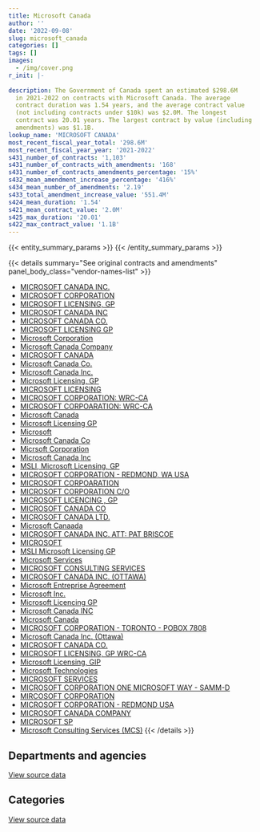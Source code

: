```yaml
---
title: Microsoft Canada
author: ''
date: '2022-09-08'
slug: microsoft_canada
categories: []
tags: []
images:
  - /img/cover.png
r_init: |-
  
description: The Government of Canada spent an estimated $298.6M
  in 2021-2022 on contracts with Microsoft Canada. The average
  contract duration was 1.54 years, and the average contract value
  (not including contracts under $10k) was $2.0M. The longest
  contract was 20.01 years. The largest contract by value (including
  amendments) was $1.1B.
lookup_name: 'MICROSOFT CANADA'
most_recent_fiscal_year_total: '298.6M'
most_recent_fiscal_year_year: '2021-2022'
s431_number_of_contracts: '1,103'
s431_number_of_contracts_with_amendments: '168'
s431_number_of_contracts_amendments_percentage: '15%'
s432_mean_amendment_increase_percentage: '416%'
s434_mean_number_of_amendments: '2.19'
s433_total_amendment_increase_value: '551.4M'
s424_mean_duration: '1.54'
s421_mean_contract_value: '2.0M'
s425_max_duration: '20.01'
s422_max_contract_value: '1.1B'
---
```


<script src="/rmarkdown-libs/htmlwidgets/htmlwidgets.js"></script>
<link href="/rmarkdown-libs/datatables-css/datatables-crosstalk.css" rel="stylesheet" />
<script src="/rmarkdown-libs/datatables-binding/datatables.js"></script>
<script src="/rmarkdown-libs/jquery/jquery-3.6.0.min.js"></script>
<link href="/rmarkdown-libs/dt-core-bootstrap/css/dataTables.bootstrap.min.css" rel="stylesheet" />
<link href="/rmarkdown-libs/dt-core-bootstrap/css/dataTables.bootstrap.extra.css" rel="stylesheet" />
<script src="/rmarkdown-libs/dt-core-bootstrap/js/jquery.dataTables.min.js"></script>
<script src="/rmarkdown-libs/dt-core-bootstrap/js/dataTables.bootstrap.min.js"></script>
<link href="/rmarkdown-libs/crosstalk/css/crosstalk.min.css" rel="stylesheet" />
<script src="/rmarkdown-libs/crosstalk/js/crosstalk.min.js"></script>
<script src="/rmarkdown-libs/htmlwidgets/htmlwidgets.js"></script>
<link href="/rmarkdown-libs/datatables-css/datatables-crosstalk.css" rel="stylesheet" />
<script src="/rmarkdown-libs/datatables-binding/datatables.js"></script>
<script src="/rmarkdown-libs/jquery/jquery-3.6.0.min.js"></script>
<link href="/rmarkdown-libs/dt-core-bootstrap/css/dataTables.bootstrap.min.css" rel="stylesheet" />
<link href="/rmarkdown-libs/dt-core-bootstrap/css/dataTables.bootstrap.extra.css" rel="stylesheet" />
<script src="/rmarkdown-libs/dt-core-bootstrap/js/jquery.dataTables.min.js"></script>
<script src="/rmarkdown-libs/dt-core-bootstrap/js/dataTables.bootstrap.min.js"></script>
<link href="/rmarkdown-libs/crosstalk/css/crosstalk.min.css" rel="stylesheet" />
<script src="/rmarkdown-libs/crosstalk/js/crosstalk.min.js"></script>

{{< entity_summary_params >}}
{{< /entity_summary_params >}}

{{< details summary="See original contracts and amendments" panel_body_class="vendor-names-list" >}}
- [MICROSOFT CANADA INC.](https://search.open.canada.ca/en/ct/?sort=contract_value_f%20desc&page=1&search_text=%22MICROSOFT%20CANADA%20INC.%22)
- [MICROSOFT CORPORATION](https://search.open.canada.ca/en/ct/?sort=contract_value_f%20desc&page=1&search_text=%22MICROSOFT%20CORPORATION%22)
- [MICROSOFT LICENSING, GP](https://search.open.canada.ca/en/ct/?sort=contract_value_f%20desc&page=1&search_text=%22MICROSOFT%20LICENSING%2c%20GP%22)
- [MICROSOFT CANADA INC](https://search.open.canada.ca/en/ct/?sort=contract_value_f%20desc&page=1&search_text=%22MICROSOFT%20CANADA%20INC%22)
- [MICROSOFT CANADA CO.](https://search.open.canada.ca/en/ct/?sort=contract_value_f%20desc&page=1&search_text=%22MICROSOFT%20CANADA%20CO.%22)
- [MICROSOFT LICENSING GP](https://search.open.canada.ca/en/ct/?sort=contract_value_f%20desc&page=1&search_text=%22MICROSOFT%20LICENSING%20GP%22)
- [Microsoft Corporation](https://search.open.canada.ca/en/ct/?sort=contract_value_f%20desc&page=1&search_text=%22Microsoft%20Corporation%22)
- [Microsoft Canada Company](https://search.open.canada.ca/en/ct/?sort=contract_value_f%20desc&page=1&search_text=%22Microsoft%20Canada%20Company%22)
- [MICROSOFT CANADA](https://search.open.canada.ca/en/ct/?sort=contract_value_f%20desc&page=1&search_text=%22MICROSOFT%20CANADA%22)
- [Microsoft Canada Co.](https://search.open.canada.ca/en/ct/?sort=contract_value_f%20desc&page=1&search_text=%22Microsoft%20Canada%20Co.%22)
- [Microsoft Canada Inc.](https://search.open.canada.ca/en/ct/?sort=contract_value_f%20desc&page=1&search_text=%22Microsoft%20Canada%20Inc.%22)
- [Microsoft Licensing, GP](https://search.open.canada.ca/en/ct/?sort=contract_value_f%20desc&page=1&search_text=%22Microsoft%20Licensing%2c%20GP%22)
- [MICROSOFT LICENSING](https://search.open.canada.ca/en/ct/?sort=contract_value_f%20desc&page=1&search_text=%22MICROSOFT%20LICENSING%22)
- [MICROSOFT CORPORATION: WRC-CA](https://search.open.canada.ca/en/ct/?sort=contract_value_f%20desc&page=1&search_text=%22MICROSOFT%20CORPORATION%3a%20WRC-CA%22)
- [MICROSOFT CORPOARATION: WRC-CA](https://search.open.canada.ca/en/ct/?sort=contract_value_f%20desc&page=1&search_text=%22MICROSOFT%20CORPOARATION%3a%20WRC-CA%22)
- [Microsoft Canada](https://search.open.canada.ca/en/ct/?sort=contract_value_f%20desc&page=1&search_text=%22Microsoft%20Canada%22)
- [Microsoft Licensing GP](https://search.open.canada.ca/en/ct/?sort=contract_value_f%20desc&page=1&search_text=%22Microsoft%20Licensing%20GP%22)
- [Microsoft](https://search.open.canada.ca/en/ct/?sort=contract_value_f%20desc&page=1&search_text=%22Microsoft%22)
- [Microsoft Canada Co](https://search.open.canada.ca/en/ct/?sort=contract_value_f%20desc&page=1&search_text=%22Microsoft%20Canada%20Co%22)
- [Micrsoft Corporation](https://search.open.canada.ca/en/ct/?sort=contract_value_f%20desc&page=1&search_text=%22Micrsoft%20Corporation%22)
- [Microsoft Canada Inc](https://search.open.canada.ca/en/ct/?sort=contract_value_f%20desc&page=1&search_text=%22Microsoft%20Canada%20Inc%22)
- [MSLI, Microsoft Licensing, GP](https://search.open.canada.ca/en/ct/?sort=contract_value_f%20desc&page=1&search_text=%22MSLI%2c%20Microsoft%20Licensing%2c%20GP%22)
- [MICROSOFT CORPORATION - REDMOND, WA USA](https://search.open.canada.ca/en/ct/?sort=contract_value_f%20desc&page=1&search_text=%22MICROSOFT%20CORPORATION%20-%20REDMOND%2c%20WA%20USA%22)
- [MICROSOFT CORPOARATION](https://search.open.canada.ca/en/ct/?sort=contract_value_f%20desc&page=1&search_text=%22MICROSOFT%20CORPOARATION%22)
- [MICROSOFT CORPORATION C/O](https://search.open.canada.ca/en/ct/?sort=contract_value_f%20desc&page=1&search_text=%22MICROSOFT%20CORPORATION%20C%2fO%22)
- [MICROSOFT LICENCING , GP](https://search.open.canada.ca/en/ct/?sort=contract_value_f%20desc&page=1&search_text=%22MICROSOFT%20LICENCING%20%2c%20GP%22)
- [MICROSOFT CANADA CO](https://search.open.canada.ca/en/ct/?sort=contract_value_f%20desc&page=1&search_text=%22MICROSOFT%20CANADA%20CO%22)
- [MICROSOFT CANADA LTD.](https://search.open.canada.ca/en/ct/?sort=contract_value_f%20desc&page=1&search_text=%22MICROSOFT%20CANADA%20LTD.%22)
- [Microsoft Canaada](https://search.open.canada.ca/en/ct/?sort=contract_value_f%20desc&page=1&search_text=%22Microsoft%20Canaada%22)
- [MICROSOFT CANADA INC. ATT: PAT BRISCOE](https://search.open.canada.ca/en/ct/?sort=contract_value_f%20desc&page=1&search_text=%22MICROSOFT%20CANADA%20INC.%20ATT%3a%20PAT%20BRISCOE%22)
- [MICROSOFT](https://search.open.canada.ca/en/ct/?sort=contract_value_f%20desc&page=1&search_text=%22MICROSOFT%22)
- [MSLI Microsoft Licensing GP](https://search.open.canada.ca/en/ct/?sort=contract_value_f%20desc&page=1&search_text=%22MSLI%20%20Microsoft%20Licensing%20%20GP%22)
- [Microsoft Services](https://search.open.canada.ca/en/ct/?sort=contract_value_f%20desc&page=1&search_text=%22Microsoft%20Services%22)
- [MICROSOFT CONSULTING SERVICES](https://search.open.canada.ca/en/ct/?sort=contract_value_f%20desc&page=1&search_text=%22MICROSOFT%20CONSULTING%20SERVICES%22)
- [MICROSOFT CANADA INC. (OTTAWA)](https://search.open.canada.ca/en/ct/?sort=contract_value_f%20desc&page=1&search_text=%22MICROSOFT%20CANADA%20INC.%20%28OTTAWA%29%22)
- [Microsoft Entreprise Agreement](https://search.open.canada.ca/en/ct/?sort=contract_value_f%20desc&page=1&search_text=%22Microsoft%20Entreprise%20Agreement%22)
- [Microsoft Inc.](https://search.open.canada.ca/en/ct/?sort=contract_value_f%20desc&page=1&search_text=%22Microsoft%20Inc.%22)
- [Microsoft Licencing GP](https://search.open.canada.ca/en/ct/?sort=contract_value_f%20desc&page=1&search_text=%22Microsoft%20Licencing%20GP%22)
- [Microsoft Canada INC](https://search.open.canada.ca/en/ct/?sort=contract_value_f%20desc&page=1&search_text=%22Microsoft%20Canada%20INC%22)
- [Microsoft Canada](https://search.open.canada.ca/en/ct/?sort=contract_value_f%20desc&page=1&search_text=%22Microsoft%20%20Canada%22)
- [MICROSOFT CORPORATION - TORONTO - POBOX 7808](https://search.open.canada.ca/en/ct/?sort=contract_value_f%20desc&page=1&search_text=%22MICROSOFT%20CORPORATION%20-%20TORONTO%20-%20POBOX%207808%22)
- [Microsoft Canada Inc. (Ottawa)](https://search.open.canada.ca/en/ct/?sort=contract_value_f%20desc&page=1&search_text=%22Microsoft%20Canada%20Inc.%20%28Ottawa%29%22)
- [MICROSOFT CANADA CO.](https://search.open.canada.ca/en/ct/?sort=contract_value_f%20desc&page=1&search_text=%22MICROSOFT%20CANADA%20%20CO.%22)
- [MICROSOFT LICENSING, GP WRC-CA](https://search.open.canada.ca/en/ct/?sort=contract_value_f%20desc&page=1&search_text=%22MICROSOFT%20LICENSING%2c%20GP%20WRC-CA%22)
- [Microsoft Licensing, GIP](https://search.open.canada.ca/en/ct/?sort=contract_value_f%20desc&page=1&search_text=%22Microsoft%20Licensing%2c%20GIP%22)
- [Microsoft Technologies](https://search.open.canada.ca/en/ct/?sort=contract_value_f%20desc&page=1&search_text=%22Microsoft%20Technologies%22)
- [MICROSOFT SERVICES](https://search.open.canada.ca/en/ct/?sort=contract_value_f%20desc&page=1&search_text=%22MICROSOFT%20SERVICES%22)
- [MICROSOFT CORPORATION ONE MICROSOFT WAY - SAMM-D](https://search.open.canada.ca/en/ct/?sort=contract_value_f%20desc&page=1&search_text=%22MICROSOFT%20CORPORATION%20ONE%20MICROSOFT%20WAY%20-%20SAMM-D%22)
- [MIRCOSOFT CORPORATION](https://search.open.canada.ca/en/ct/?sort=contract_value_f%20desc&page=1&search_text=%22MIRCOSOFT%20CORPORATION%22)
- [MICROSOFT CORPORATION - REDMOND USA](https://search.open.canada.ca/en/ct/?sort=contract_value_f%20desc&page=1&search_text=%22MICROSOFT%20CORPORATION%20-%20REDMOND%20USA%22)
- [MICROSOFT CANADA COMPANY](https://search.open.canada.ca/en/ct/?sort=contract_value_f%20desc&page=1&search_text=%22MICROSOFT%20CANADA%20COMPANY%22)
- [MICROSOFT SP](https://search.open.canada.ca/en/ct/?sort=contract_value_f%20desc&page=1&search_text=%22MICROSOFT%20SP%22)
- [Microsoft Consulting Services (MCS)](https://search.open.canada.ca/en/ct/?sort=contract_value_f%20desc&page=1&search_text=%22Microsoft%20Consulting%20Services%20%28MCS%29%22)
{{< /details >}}

## Departments and agencies

<div id="htmlwidget-1" style="width:100%;height:auto;" class="datatables html-widget"></div>
<script type="application/json" data-for="htmlwidget-1">{"x":{"style":"bootstrap","filter":"none","vertical":false,"data":[["<a href=\"/departments/aafc-aac/\">Agriculture and Agri-Food Canada<\/a>","<a href=\"/departments/aandc-aadnc/\">Crown-Indigenous Relations and Northern Affairs Canada<\/a>","<a href=\"/departments/acoa-apeca/\">Atlantic Canada Opportunities Agency<\/a>","<a href=\"/departments/atssc-scdata/\">Administrative Tribunals Support Service of Canada<\/a>","<a href=\"/departments/cas-satj/\">Courts Administration Service<\/a>","<a href=\"/departments/cbsa-asfc/\">Canada Border Services Agency<\/a>","<a href=\"/departments/ced-dec/\">Canada Economic Development for Quebec Regions<\/a>","<a href=\"/departments/cer-rec/\">Canada Energy Regulator<\/a>","<a href=\"/departments/cfia-acia/\">Canadian Food Inspection Agency<\/a>","<a href=\"/departments/cgc-ccg/\">Canadian Grain Commission<\/a>","<a href=\"/departments/chrc-ccdp/\">Canadian Human Rights Commission<\/a>","<a href=\"/departments/cic/\">Immigration, Refugees and Citizenship Canada<\/a>","<a href=\"/departments/cihr-irsc/\">Canadian Institutes of Health Research<\/a>","<a href=\"/departments/cnsc-ccsn/\">Canadian Nuclear Safety Commission<\/a>","<a href=\"/departments/cpc-cpp/\">Civilian Review and Complaints Commission for the RCMP<\/a>","<a href=\"/departments/cra-arc/\">Canada Revenue Agency<\/a>","<a href=\"/departments/crtc/\">Canadian Radio-television and Telecommunications Commission<\/a>","<a href=\"/departments/csa-asc/\">Canadian Space Agency<\/a>","<a href=\"/departments/csc-scc/\">Correctional Service of Canada<\/a>","<a href=\"/departments/csps-efpc/\">Canada School of Public Service<\/a>","<a href=\"/departments/cta-otc/\">Canadian Transportation Agency<\/a>","<a href=\"/departments/dfatd-maecd/\">Global Affairs Canada<\/a>","<a href=\"/departments/dfo-mpo/\">Fisheries and Oceans Canada<\/a>","<a href=\"/departments/dnd-mdn/\">National Defence<\/a>","<a href=\"/departments/ec/\">Environment and Climate Change Canada<\/a>","<a href=\"/departments/elections/\">Elections Canada<\/a>","<a href=\"/departments/esdc-edsc/\">Employment and Social Development Canada<\/a>","<a href=\"/departments/fcac-acfc/\">Financial Consumer Agency of Canada<\/a>","<a href=\"/departments/fin/\">Department of Finance Canada<\/a>","<a href=\"/departments/fintrac-canafe/\">Financial Transactions and Reports Analysis Centre of Canada<\/a>","<a href=\"/departments/fja-cmf/\">Office of the Commissioner for Federal Judicial Affairs Canada<\/a>","<a href=\"/departments/hc-sc/\">Health Canada<\/a>","<a href=\"/departments/iaac-aeic/\">Impact Assessment Agency of Canada<\/a>","<a href=\"/departments/ic/\">Innovation, Science and Economic Development Canada<\/a>","<a href=\"/departments/iic-iac/\">Invest in Canada<\/a>","<a href=\"/departments/ijc-cmi/\">International Joint Commission<\/a>","<a href=\"/departments/infc/\">Infrastructure Canada<\/a>","<a href=\"/departments/irb-cisr/\">Immigration and Refugee Board of Canada<\/a>","<a href=\"/departments/isc-sac/\">Indigenous Services Canada<\/a>","<a href=\"/departments/jus/\">Department of Justice Canada<\/a>","<a href=\"/departments/lac-bac/\">Library and Archives Canada<\/a>","<a href=\"/departments/mgerc-ceegm/\">Military Grievances External Review Committee<\/a>","<a href=\"/departments/nfb-onf/\">National Film Board<\/a>","<a href=\"/departments/nrc-cnrc/\">National Research Council Canada<\/a>","<a href=\"/departments/nrcan-rncan/\">Natural Resources Canada<\/a>","<a href=\"/departments/nserc-crsng/\">Natural Sciences and Engineering Research Council of Canada<\/a>","<a href=\"/departments/oag-bvg/\">Office of the Auditor General of Canada<\/a>","<a href=\"/departments/ocl-cal/\">Office of the Commissioner of Lobbying of Canada<\/a>","<a href=\"/departments/ocol-clo/\">Office of the Commissioner of Official Languages<\/a>","<a href=\"/departments/oic-ci/\">Office of the Information Commissioner of Canada<\/a>","<a href=\"/departments/opc-cpvp/\">Office of the Privacy Commissioner of Canada<\/a>","<a href=\"/departments/osfi-bsif/\">Office of the Superintendent of Financial Institutions Canada<\/a>","<a href=\"/departments/osgg-bsgg/\">Office of the Secretary to the Governor General<\/a>","<a href=\"/departments/pc/\">Parks Canada<\/a>","<a href=\"/departments/pch/\">Canadian Heritage<\/a>","<a href=\"/departments/pco-bcp/\">Privy Council Office<\/a>","<a href=\"/departments/phac-aspc/\">Public Health Agency of Canada<\/a>","<a href=\"/departments/ps-sp/\">Public Safety Canada<\/a>","<a href=\"/departments/psc-cfp/\">Public Service Commission of Canada<\/a>","<a href=\"/departments/pwgsc-tpsgc/\">Public Services and Procurement Canada<\/a>","<a href=\"/departments/rcmp-grc/\">Royal Canadian Mounted Police<\/a>","<a href=\"/departments/ssc-spc/\">Shared Services Canada<\/a>","<a href=\"/departments/statcan/\">Statistics Canada<\/a>","<a href=\"/departments/tbs-sct/\">Treasury Board of Canada Secretariat<\/a>","<a href=\"/departments/tc/\">Transport Canada<\/a>","<a href=\"/departments/tsb-bst/\">Transportation Safety Board of Canada<\/a>","<a href=\"/departments/vac-acc/\">Veterans Affairs Canada<\/a>","<a href=\"/departments/wage/\">Department for Women and Gender Equality<\/a>","<a href=\"/departments/wd-deo/\">Western Economic Diversification Canada<\/a>"],[584246.98,506343.81,119780,205154.39,28704.66,445924.17,109175.52,122265.52,636857.33,46307.37,78286.22,1851444.82,193190,289283.41,null,774335.14,242574.48,23696.03,908678,76872.91,68067.45,2786148.23,621906.16,6633143.34,506414.67,1371341.06,6731772.74,164816.08,209750.54,105496.16,null,1466094.43,null,40074.12,null,40628.05,88592.72,null,null,137262.73,null,11069.6,134486.8,231625.26,491769.94,82348.75,null,null,null,83734.72,16008.68,799492.79,29583.63,159764.67,415259.49,256215.17,104596.08,437915.64,102916.83,702401.9,1531597.77,104395361.52,661505.16,1588081.47,654431.67,87509.33,31025.83,null,null],[365919.22,1427104.81,1042500.1,180020.01,null,678501.39,204841.71,90836.65,715853.97,44446.85,176322.58,2536654.14,262389.38,494524.79,null,829999.8,null,10809.07,514442.37,72508.96,97956.84,1324395.74,1927673.41,694538.99,3041689.35,2942297.8,4210839.02,250162.81,348797.45,null,50586.73,910071.15,null,449352.71,null,8828.1,684459.26,277569.74,1958738.29,781160.55,null,22895.64,7859.15,261971.89,416278.15,335412.66,62150,10019.57,110404.02,120871.96,189268.92,385098.18,77231.17,213801.25,180645.81,262287.88,210000,849336.92,null,1416940.19,1248522.38,163210613.4,1270661.94,2901068.97,2571355.63,11914.9,236615.85,28085.93,176315.63],[386579.02,null,188961.02,268164.61,43528.19,1974691.87,135987.8,176559.15,844960.4,132798.59,216279.11,2868103.21,515342.52,586198.68,null,1246289.79,null,29150.02,492807.52,72310.85,97689.2,5008853.76,2452222.98,5053703.8,3398817.17,1921461.03,13837755.91,787988.15,356470.62,null,79770.32,3753913.09,48307.5,633482.52,null,8828.1,851540.97,276811.35,2473813.97,840481.65,22650.58,11424.34,146737.93,570572.99,689147.35,319592.01,1572319.4,12280.32,110102.37,120541.71,334774.19,1471976.16,77020.15,215106.58,314272.41,728059.36,1852244.78,1135949.28,null,1932557.74,1718244.11,174849006.39,6565952.15,6680433.55,2550773.98,50569.05,7154206.52,49769.7,35234.67],[378644.84,null,135700,357831.67,84954.81,5192470.86,133688.3,152890.78,192552,132798.59,513778.33,3043708.18,350392.38,742468.27,6885.47,1304381.1,null,251001.64,677515.45,72310.85,97689.2,7276244.91,11637219.99,14614389.09,4129998.92,1999220.93,25257613.27,790496.87,382828.35,null,227710.85,5224655.7,71.06,1181744.1,1784.05,8828.1,1041996,276811.35,2971828.3,865995.71,313973.96,null,222236.33,1490494.06,1038196.34,321582.03,1059311.79,21011.76,133097.37,200669.86,193977.01,1839966.51,146013.43,282183.56,934138.11,1260883.71,157598.39,943965.8,null,2218990.63,2354358.89,169437607.56,7726863.37,8236229.56,4859055.48,50569.05,1280905.8,178253.02,36155.33]],"container":"<table class=\"table table-striped table-hover row-border order-column display\">\n  <thead>\n    <tr>\n      <th>Department<\/th>\n      <th>2018-2019<\/th>\n      <th>2019-2020<\/th>\n      <th>2020-2021<\/th>\n      <th>2021-2022<\/th>\n    <\/tr>\n  <\/thead>\n<\/table>","options":{"order":[[4,"desc"]],"pageLength":10,"autoWidth":true,"columnDefs":[{"targets":1,"render":"function(data, type, row, meta) {\n    return type !== 'display' ? data : DTWidget.formatCurrency(data, \"$\", 2, 3, \",\", \".\", true, null);\n  }"},{"targets":2,"render":"function(data, type, row, meta) {\n    return type !== 'display' ? data : DTWidget.formatCurrency(data, \"$\", 2, 3, \",\", \".\", true, null);\n  }"},{"targets":3,"render":"function(data, type, row, meta) {\n    return type !== 'display' ? data : DTWidget.formatCurrency(data, \"$\", 2, 3, \",\", \".\", true, null);\n  }"},{"targets":4,"render":"function(data, type, row, meta) {\n    return type !== 'display' ? data : DTWidget.formatCurrency(data, \"$\", 2, 3, \",\", \".\", true, null);\n  }"},{"width":"16%","targets":[1,2,3,4]},{"className":"dt-right","targets":[1,2,3,4]}],"orderClasses":false}},"evals":["options.columnDefs.0.render","options.columnDefs.1.render","options.columnDefs.2.render","options.columnDefs.3.render"],"jsHooks":[]}</script>
<p class="text-right">
<a href="https://github.com/GoC-Spending/contracts-data/tree/main/data/out/vendors/microsoft_canada/summary_by_fiscal_year_by_department.csv" class="source-data-link btn btn-link">View source data</a>
</p>

## Categories

<div id="htmlwidget-2" style="width:100%;height:auto;" class="datatables html-widget"></div>
<script type="application/json" data-for="htmlwidget-2">{"x":{"style":"bootstrap","filter":"none","vertical":false,"data":[["<a href=\"/categories/other/\">(Other)<\/a>","<a href=\"/categories/facilities_and_construction/\">Facilities and construction<\/a>","<a href=\"/categories/defence/\">Defence<\/a>","<a href=\"/categories/professional_services/\">Professional services<\/a>","<a href=\"/categories/information_technology/\">Information technology<\/a>","<a href=\"/categories/medical/\">Medical<\/a>","<a href=\"/categories/industrial_products_and_services/\">Industrial products and services<\/a>","<a href=\"/categories/human_capital/\">Human capital<\/a>"],[null,null,6633143.34,554572.05,134013008.63,null,22607.91,null],[null,null,694538.99,null,205678866.77,null,null,21015.96],[258.19,2961061.22,5053703.8,null,255274245.4,null,null,62875.61],[46989.81,3366938.78,14614389.09,null,280540689.94,11388.1,null,68993.28]],"container":"<table class=\"table table-striped table-hover row-border order-column display\">\n  <thead>\n    <tr>\n      <th>Category<\/th>\n      <th>2018-2019<\/th>\n      <th>2019-2020<\/th>\n      <th>2020-2021<\/th>\n      <th>2021-2022<\/th>\n    <\/tr>\n  <\/thead>\n<\/table>","options":{"order":[[4,"desc"]],"dom":"t","pageLength":30,"autoWidth":true,"columnDefs":[{"targets":1,"render":"function(data, type, row, meta) {\n    return type !== 'display' ? data : DTWidget.formatCurrency(data, \"$\", 2, 3, \",\", \".\", true, null);\n  }"},{"targets":2,"render":"function(data, type, row, meta) {\n    return type !== 'display' ? data : DTWidget.formatCurrency(data, \"$\", 2, 3, \",\", \".\", true, null);\n  }"},{"targets":3,"render":"function(data, type, row, meta) {\n    return type !== 'display' ? data : DTWidget.formatCurrency(data, \"$\", 2, 3, \",\", \".\", true, null);\n  }"},{"targets":4,"render":"function(data, type, row, meta) {\n    return type !== 'display' ? data : DTWidget.formatCurrency(data, \"$\", 2, 3, \",\", \".\", true, null);\n  }"},{"width":"16%","targets":[1,2,3,4]},{"className":"dt-right","targets":[1,2,3,4]}],"orderClasses":false,"lengthMenu":[10,25,30,50,100]}},"evals":["options.columnDefs.0.render","options.columnDefs.1.render","options.columnDefs.2.render","options.columnDefs.3.render"],"jsHooks":[]}</script>
<p class="text-right">
<a href="https://github.com/GoC-Spending/contracts-data/tree/main/data/out/vendors/microsoft_canada/summary_by_fiscal_year_by_category.csv" class="source-data-link btn btn-link">View source data</a>
</p>
